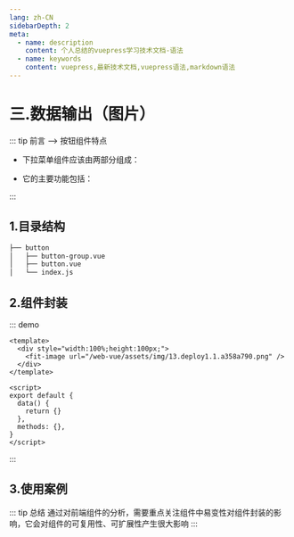 ```yaml
---
lang: zh-CN
sidebarDepth: 2
meta:
  - name: description
    content: 个人总结的vuepress学习技术文档-语法
  - name: keywords
    content: vuepress,最新技术文档,vuepress语法,markdown语法
---
```


# 三.数据输出（图片）

::: tip 前言 --> 按钮组件特点

- 下拉菜单组件应该由两部分组成：

- 它的主要功能包括：

:::

## 1.目录结构

```sh
├── button
│   ├── button-group.vue
│   ├── button.vue
│   └── index.js
```

## 2.组件封装

::: demo

```vue
<template>
  <div style="width:100%;height:100px;">
    <fit-image url="/web-vue/assets/img/13.deploy1.1.a358a790.png" />
  </div>
</template>

<script>
export default {
  data() {
    return {}
  },
  methods: {},
}
</script>
```

:::

## 3.使用案例

::: tip 总结
通过对前端组件的分析，需要重点关注组件中易变性对组件封装的影响，它会对组件的可复用性、可扩展性产生很大影响
:::
